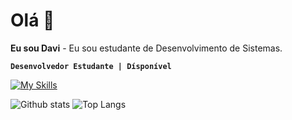 # Olá 👋

**Eu sou Davi** - Eu sou estudante de Desenvolvimento de Sistemas.

**`Desenvolvedor Estudante | Dísponível`**

[![My Skills](https://skillicons.dev/icons?i=html,css,js,python)](https://skillicons.dev)

![Github stats](https://github-readme-stats.vercel.app/api?username=borgesdavi&theme=blueberry&count_private=true&hide_border=true&line_height=20)
![Top Langs](https://github-readme-stats.vercel.app/api/top-langs/?username=borgesdavi&layout=compact&theme=blueberry&count_private=true&hide_border=true)
